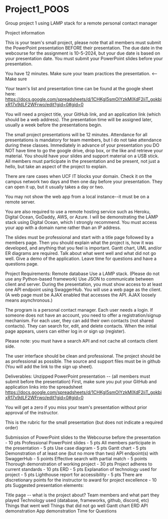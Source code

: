 # Project1_POOS
Group project 1 using LAMP stack for a remote personal contact manager 


Project information

This is your team's small project, please note that all members must submit the PowerPoint presentation BEFORE their presentation. The due date in the webcourse for the assignment is 10-5-2024, but your due date is based on your presentation date. You must submit your PowerPoint slides before your presentation.

You have 12 minutes. Make sure your team practices the presentation. <-- Make sure

Your team's list and presentation time can be found at the google sheet here: https://docs.google.com/spreadsheets/d/1CHKgI5smOlYzkMIXdF2iiT_gokbixR17x9dLF2WFrwo/edit?gid=0#gid=0

You will need a project title, your GitHub link, and an application link (which should be a web address). The presentation time will be assigned later, usually a week before the presentations begin.

The small project presentations will be 12 minutes. Attendance for all presentations is mandatory for team members, but I do not take attendance during these classes. Immediately in advance of your presentation you DO NOT have time to go the google drive, drop box, or the like and retrieve your material. You should have your slides and support material on a USB stick. All members must participate in the presentation and be present, not just a hello, but take an aspect of the project to explain.

There are rare cases when UCF IT blocks your domain. Check it on the campus network two days and then one day before your presentation. They can open it up, but it usually takes a day or two.

You may not show the web app from a local instance--it must be on a remote server.

You are also required to use a remote hosting service such as Heroku, Digital Ocean, GoDaddy, AWS, or Azure. I will be demonstrating the LAMP stack using Digital Ocean, which I strongly recommend. You must access your app with a domain name rather than an IP address.

The slides must be professional and start with a title page followed by a members page. Then you should explain what the project is, how it was developed, and anything that you feel is important. Gantt chart, UML and/or ER diagrams are required. Talk about what went well and what did not go well. Give a demo of the application. Leave time for questions and have a questions page.

Project Requirements:
Remote database
Use a LAMP stack. (Please do not use any Python-based framework)
Use JSON to communicate between client and server. During the presentation, you must show access to at least one API endpoint using SwaggerHub.
You will use a web page as the client. (A web page must be AJAX enabled that accesses the API. AJAX loosely means asynchronous.)

The program is a personal contact manager. Each user needs a login. If someone does not have an account, you need to offer a registration/signup mechanism. For each user, they can add their own contacts (not shared contacts). They can search for, edit, and delete contacts. When the initial page appears, users can either log in or sign up (register).

Please note: you must have a search API and not cache all contacts client side.

The user interface should be clean and professional. The project should be as professional as possible. The source and support files must be in github (You will add the link to the sign up sheet).

Deliverables:
Unzipped PowerPoint presentation -- (all members must submit before the presentation) First, make sure you put your GitHub and application links into the spreadsheet https://docs.google.com/spreadsheets/d/1CHKgI5smOlYzkMIXdF2iiT_gokbixR17x9dLF2WFrwo/edit?gid=0#gid=0

You will get a zero if you miss your team's presentation without prior approval of the instructor.

This is the rubric for the small presentation (but does not indicate a required order)

Submission of PowerPoint slides to the Webcourse before the presentation - 10 pts
Professional PowerPoint slides - 5 pts
All members participate in the presentation - 5 pts
Use case diagram - 5 pts
Gantt chart - 5 pts
Demonstration of at least one (but no more than two) API endpoint(s) with SwaggerHub - 5 points
Effective search with partial match - 5 points
Thorough demonstration of working project - 30 pts
Project adheres to current standards - 10 pts
ERD - 5 pts
Explanation of technology used for project - 5 pts
Lighthouse report for accessibility - 5 pts
There are discretionary points for the instructor to award for project excellence - 10 pts
Suggested presentation elements:

Title page -- what is the project about?
Team members and what part they played
Technology used (database, frameworks, github, discord, etc)
Things that went well
Things that did not go well
Gantt chart
ERD
API demonstration
App demonstration
Time for Questions
